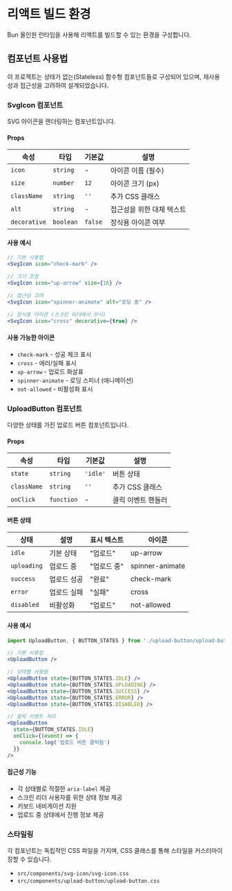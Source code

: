 # 리액트 빌드 환경

Bun 올인원 런타임을 사용해 리액트를 빌드할 수 있는 환경을 구성합니다.

## 컴포넌트 사용법

이 프로젝트는 상태가 없는(Stateless) 함수형 컴포넌트들로 구성되어 있으며, 재사용성과 접근성을 고려하여 설계되었습니다.

### SvgIcon 컴포넌트

SVG 아이콘을 렌더링하는 컴포넌트입니다.

#### Props

| 속성         | 타입      | 기본값  | 설명                      |
| ------------ | --------- | ------- | ------------------------- |
| `icon`       | `string`  | -       | 아이콘 이름 (필수)        |
| `size`       | `number`  | `12`    | 아이콘 크기 (px)          |
| `className`  | `string`  | `''`    | 추가 CSS 클래스           |
| `alt`        | `string`  | -       | 접근성을 위한 대체 텍스트 |
| `decorative` | `boolean` | `false` | 장식용 아이콘 여부        |

#### 사용 예시

```jsx
// 기본 사용법
<SvgIcon icon="check-mark" />

// 크기 조정
<SvgIcon icon="up-arrow" size={16} />

// 접근성 고려
<SvgIcon icon="spinner-animate" alt="로딩 중" />

// 장식용 아이콘 (스크린 리더에서 무시)
<SvgIcon icon="cross" decorative={true} />
```

#### 사용 가능한 아이콘

- `check-mark` - 성공 체크 표시
- `cross` - 에러/실패 표시
- `up-arrow` - 업로드 화살표
- `spinner-animate` - 로딩 스피너 (애니메이션)
- `not-allowed` - 비활성화 표시

### UploadButton 컴포넌트

다양한 상태를 가진 업로드 버튼 컴포넌트입니다.

#### Props

| 속성        | 타입       | 기본값   | 설명               |
| ----------- | ---------- | -------- | ------------------ |
| `state`     | `string`   | `'idle'` | 버튼 상태          |
| `className` | `string`   | `''`     | 추가 CSS 클래스    |
| `onClick`   | `function` | -        | 클릭 이벤트 핸들러 |

#### 버튼 상태

| 상태        | 설명        | 표시 텍스트 | 아이콘          |
| ----------- | ----------- | ----------- | --------------- |
| `idle`      | 기본 상태   | "업로드"    | up-arrow        |
| `uploading` | 업로드 중   | "업로드 중" | spinner-animate |
| `success`   | 업로드 성공 | "완료"      | check-mark      |
| `error`     | 업로드 실패 | "실패"      | cross           |
| `disabled`  | 비활성화    | "업로드"    | not-allowed     |

#### 사용 예시

```jsx
import UploadButton, { BUTTON_STATES } from './upload-button/upload-button'

// 기본 사용법
<UploadButton />

// 상태별 사용법
<UploadButton state={BUTTON_STATES.IDLE} />
<UploadButton state={BUTTON_STATES.UPLOADING} />
<UploadButton state={BUTTON_STATES.SUCCESS} />
<UploadButton state={BUTTON_STATES.ERROR} />
<UploadButton state={BUTTON_STATES.DISABLED} />

// 클릭 이벤트 처리
<UploadButton
  state={BUTTON_STATES.IDLE}
  onClick={(event) => {
    console.log('업로드 버튼 클릭됨')
  }}
/>
```

#### 접근성 기능

- 각 상태별로 적절한 `aria-label` 제공
- 스크린 리더 사용자를 위한 상태 정보 제공
- 키보드 네비게이션 지원
- 업로드 중 상태에서 진행 정보 제공

### 스타일링

각 컴포넌트는 독립적인 CSS 파일을 가지며, CSS 클래스를 통해 스타일을 커스터마이징할 수 있습니다.

- `src/components/svg-icon/svg-icon.css`
- `src/components/upload-button/upload-button.css`
